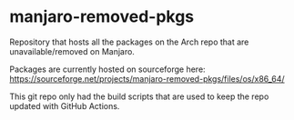 # manjaro-removed-pkgs
Repository that hosts all the packages on the Arch repo that are unavailable/removed on Manjaro.

Packages are currently hosted on sourceforge here:
https://sourceforge.net/projects/manjaro-removed-pkgs/files/os/x86_64/

This git repo only had the build scripts that are used to keep the repo updated with GitHub Actions.
